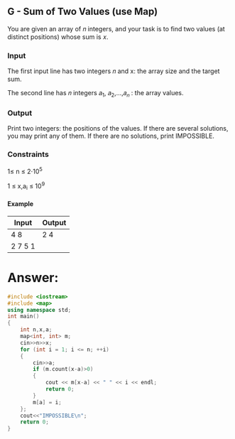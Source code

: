 ## G - Sum of Two Values (use Map)

You are given an array of 𝑛 integers, and your task is to find two values (at distinct positions) whose sum is 𝑥.

### Input

The first input line has two integers 𝑛 and x: the array size and the target sum.

The second line has 𝑛 integers 𝑎<sub>1</sub>, 𝑎<sub>2</sub>,…,𝑎<sub>𝑛</sub> : the array values.

### Output

Print two integers: the positions of the values. If there are several solutions, you may print any of them. If there are no solutions, print IMPOSSIBLE.

### Constraints

1≤ n ≤ 2⋅10<sup>5</sup>

1 ≤ x,a<sub>i</sub> ≤ 10<sup>9</sup>

#### Example

| Input            | Output         |
| ---------------- | -------------- |
| 4 8              | 2 4            |
| 2 7 5 1          |                |

# Answer:

```c++
#include <iostream>
#include <map>
using namespace std;
int main()
{
	int n,x,a;
	map<int, int> m;
	cin>>n>>x;
	for (int i = 1; i <= n; ++i)
	{
		cin>>a;
		if (m.count(x-a)>0)
		{
			cout << m[x-a] << " " << i << endl;
			return 0;
		}
		m[a] = i;
	};
	cout<<"IMPOSSIBLE\n";
	return 0;
}
```

